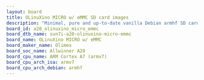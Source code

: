```yaml
---
layout: board
title: OLinuXino MICRO w/ eMMC SD card images
description: "Minimal, pure and up-to-date vanilla Debian armhf SD card images for OLinuXino MICRO w/ eMMC by Olimex, SoC: Allwinner A20, CPU ISA: armv7"
board_id: a20_olinuxino_micro_emmc
board_dtb_name: sun7i-a20-olinuxino-micro-emmc
board_name: OLinuXino MICRO w/ eMMC
board_maker_name: Olimex
board_soc_name: Allwinner A20
board_cpu_name: ARM Cortex A7 (armv7)
board_cpu_arch_isa: armv7
board_cpu_arch_debian: armhf
---
```

